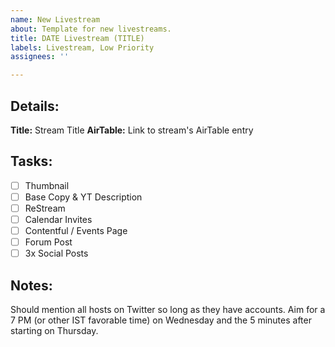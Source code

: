 ```yaml
---
name: New Livestream
about: Template for new livestreams.
title: DATE Livestream (TITLE)
labels: Livestream, Low Priority
assignees: ''

---
```


## Details:
**Title:** Stream Title
**AirTable:** Link to stream's AirTable entry

## Tasks:
- [ ] Thumbnail
- [ ] Base Copy & YT Description
- [ ] ReStream
- [ ] Calendar Invites
- [ ] Contentful / Events Page
- [ ] Forum Post
- [ ] 3x Social Posts

## Notes:
Should mention all hosts on Twitter so long as they have accounts. Aim for a 7 PM (or other IST favorable time) on Wednesday and the 5 minutes after starting on Thursday.
